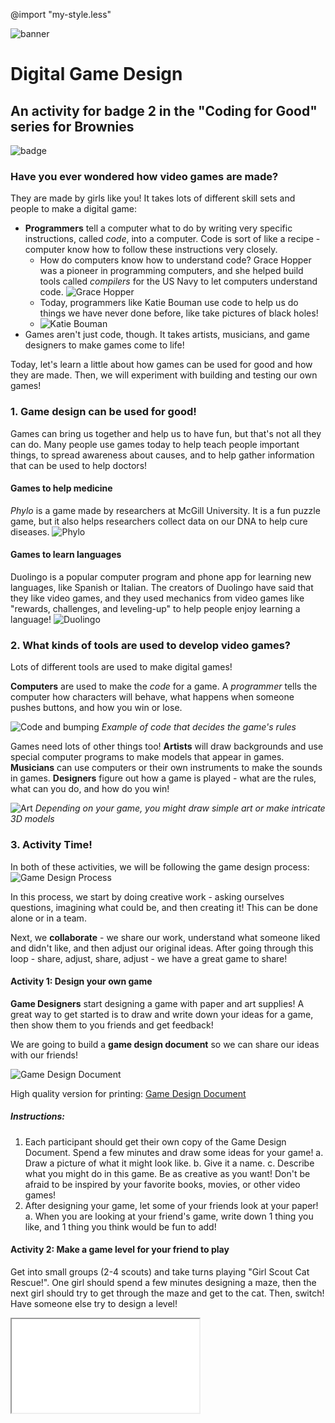 @import "my-style.less"

![banner](assets/scoutbanner.png)

# Digital Game Design
## An activity for badge 2 in the "Coding for Good" series for Brownies

![badge](assets/digitalgamedesignbadge.png)

### Have you ever wondered how video games are made?
They are made by girls like you! It takes lots of different skill sets and people to make a digital game:
- **Programmers** tell a computer what to do by writing very specific instructions, called *code*, into a computer. Code is sort of like a recipe - computer know how to follow these instructions very closely.
    - How do computers know how to understand code? Grace Hopper was a pioneer in programming computers, and she helped build tools called *compilers* for the US Navy to let computers understand code.
![Grace Hopper](assets/grace.png)
    - Today, programmers like Katie Bouman use code to help us do things we have never done before, like take pictures of black holes!
    - ![Katie Bouman](assets/katiebouman.png)
- Games aren't just code, though. It takes artists, musicians, and game designers to make games come to life!

Today, let's learn a little about how games can be used for good and how they are made. Then, we will experiment with building and testing our own games!

### 1. Game design can be used for good!

Games can bring us together and help us to have fun, but that's not all they can do. Many people use games today to help teach people important things, to spread awareness about causes, and to help gather information that can be used to help doctors!

#### Games to help medicine
*Phylo* is a game made by researchers at McGill University. It is a fun puzzle game, but it also helps researchers collect data on our DNA to help cure diseases.
![Phylo](assets/phylo.png)

#### Games to learn languages
Duolingo is a popular computer program and phone app for learning new languages, like Spanish or Italian. The creators of Duolingo have said that they like video games, and they used mechanics from video games like "rewards, challenges, and leveling-up" to help people enjoy learning a language!
![Duolingo](assets/duolingo.png)

### 2. What kinds of tools are used to develop video games?

Lots of different tools are used to make digital games!

**Computers** are used to make the *code* for a game. A *programmer* tells the computer how characters will behave, what happens when someone pushes buttons, and how you win or lose.

![Code and bumping](assets/code_cat.png)
*Example of code that decides the game's rules*

Games need lots of other things too! **Artists** will draw backgrounds and use special computer programs to make models that appear in games. **Musicians** can use computers or their own instruments to make the sounds in games. **Designers** figure out how a game is played - what are the rules, what can you do, and how do you win!

![Art](assets/game_art.png)
*Depending on your game, you might draw simple art or make intricate 3D models*


### 3. Activity Time!

In both of these activities, we will be following the game design process:
![Game Design Process](assets/designprocess.png)

In this process, we start by doing creative work - asking ourselves questions, imagining what could be, and then creating it! This can be done alone or in a team.

Next, we **collaborate** - we share our work, understand what someone liked and didn't like, and then adjust our original ideas. After going through this loop - share, adjust, share, adjust - we have a great game to share!

#### Activity 1: Design your own game

**Game Designers** start designing a game with paper and art supplies! A great way to get started is to draw and write down your ideas for a game, then show them to you friends and get feedback!

We are going to build a **game design document** so we can share our ideas with our friends!

![Game Design Document](assets/design_doc_pic.png)

High quality version for printing: [Game Design Document](assets/worksheet_game_design_brownie.pdf)

##### Instructions:
1. Each participant should get their own copy of the Game Design Document. Spend a few minutes and draw some ideas for your game!
    a. Draw a picture of what it might look like.
    b. Give it a name.
    c. Describe what you might do in this game. Be as creative as you want! Don't be afraid to be inspired by your favorite books, movies, or other video games!
2. After designing your game, let some of your friends look at your paper!
    a. When you are looking at your friend's game, write down 1 thing you like, and 1 thing you think would be fun to add!

#### Activity 2: Make a game level for your friend to play

Get into small groups (2-4 scouts) and take turns playing "Girl Scout Cat Rescue!". One girl should spend a few minutes designing a maze, then the next girl should try to get through the maze and get to the cat. Then, switch! Have someone else try to design a level!

<iframe src="girlscout.html" title="Girl Scout Game"></iframe>